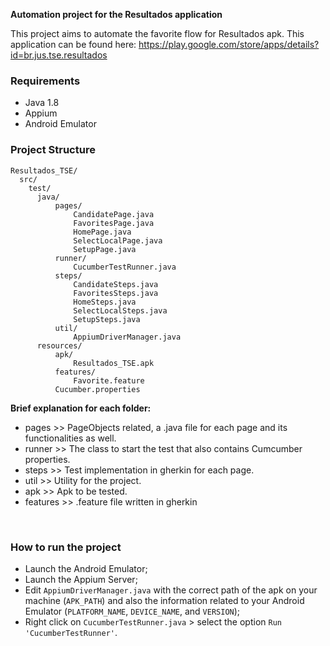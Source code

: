 **Automation project for the Resultados application**

This project aims to automate the favorite flow for Resultados apk. This application can be found here: https://play.google.com/store/apps/details?id=br.jus.tse.resultados

### **Requirements**

- Java 1.8 <br>
- Appium <br>
- Android Emulator <br>

### **Project Structure**

```
Resultados_TSE/
  src/
    test/
      java/
          pages/
              CandidatePage.java
              FavoritesPage.java
              HomePage.java
              SelectLocalPage.java
              SetupPage.java
          runner/
              CucumberTestRunner.java
          steps/
              CandidateSteps.java
              FavoritesSteps.java
              HomeSteps.java
              SelectLocalSteps.java
              SetupSteps.java
          util/
              AppiumDriverManager.java
      resources/
          apk/
              Resultados_TSE.apk
          features/
              Favorite.feature
          Cucumber.properties
```
**Brief explanation for each folder:** <br>
- pages >> PageObjects related, a .java file for each page and its functionalities as well. <br>
- runner >> The class to start the test that also contains Cumcumber properties. <br>
- steps >> Test implementation in gherkin for each page. <br>
- util >> Utility for the project. <br>
- apk >> Apk to be tested. <br>
- features >> .feature file written in gherkin
<br>

### **How to run the project**

- Launch the Android Emulator;
- Launch the Appium Server;
- Edit `AppiumDriverManager.java` with the correct path of the apk on your machine (`APK_PATH`) and also the information related to your Android Emulator (`PLATFORM_NAME`, `DEVICE_NAME`, and `VERSION`);
- Right click on `CucumberTestRunner.java` > select the option `Run 'CucumberTestRunner'`.
